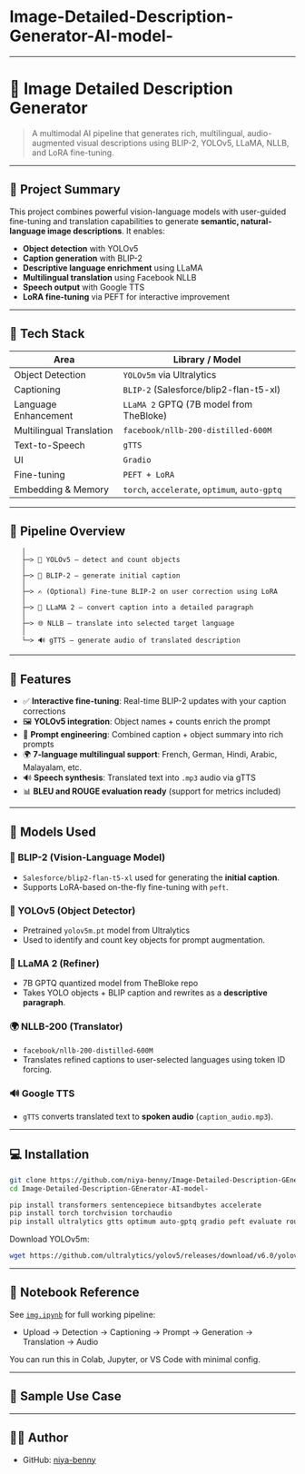 # Image-Detailed-Description-Generator-AI-model-


---

# 🧠 Image Detailed Description Generator

> A multimodal AI pipeline that generates rich, multilingual, audio-augmented visual descriptions using BLIP-2, YOLOv5, LLaMA, NLLB, and LoRA fine-tuning.

---

## 📌 Project Summary

This project combines powerful vision-language models with user-guided fine-tuning and translation capabilities to generate **semantic, natural-language image descriptions**. It enables:

* **Object detection** with YOLOv5
* **Caption generation** with BLIP-2
* **Descriptive language enrichment** using LLaMA
* **Multilingual translation** using Facebook NLLB
* **Speech output** with Google TTS
* **LoRA fine-tuning** via PEFT for interactive improvement

---

## 🧰 Tech Stack

| Area                     | Library / Model                               |
| ------------------------ | --------------------------------------------- |
| Object Detection         | `YOLOv5m` via Ultralytics                     |
| Captioning               | `BLIP-2` (Salesforce/blip2-flan-t5-xl)        |
| Language Enhancement     | `LLaMA 2` GPTQ (7B model from TheBloke)       |
| Multilingual Translation | `facebook/nllb-200-distilled-600M`            |
| Text-to-Speech           | `gTTS`                                        |
| UI                       | `Gradio`                                      |
| Fine-tuning              | `PEFT + LoRA`                                 |
| Embedding & Memory       | `torch`, `accelerate`, `optimum`, `auto-gptq` |

---

## 🔄 Pipeline Overview

```
   │
   ├─> 🎯 YOLOv5 — detect and count objects
   │
   ├─> 🧠 BLIP-2 — generate initial caption
   │
   ├─> ✍️ (Optional) Fine-tune BLIP-2 on user correction using LoRA
   │
   ├─> 💬 LLaMA 2 — convert caption into a detailed paragraph
   │
   ├─> 🌐 NLLB — translate into selected target language
   │
   └─> 🔊 gTTS — generate audio of translated description
```

---

## 🚀 Features

* ✅ **Interactive fine-tuning**: Real-time BLIP-2 updates with your caption corrections
* 🖼️ **YOLOv5 integration**: Object names + counts enrich the prompt
* 🧾 **Prompt engineering**: Combined caption + object summary into rich prompts
* 🌍 **7-language multilingual support**: French, German, Hindi, Arabic, Malayalam, etc.
* 🔊 **Speech synthesis**: Translated text into `.mp3` audio via gTTS
* 📊 **BLEU and ROUGE evaluation ready** (support for metrics included)

---

## 🔬 Models Used

### 🧠 BLIP-2 (Vision-Language Model)

* `Salesforce/blip2-flan-t5-xl` used for generating the **initial caption**.
* Supports LoRA-based on-the-fly fine-tuning with `peft`.

### 🧭 YOLOv5 (Object Detector)

* Pretrained `yolov5m.pt` model from Ultralytics
* Used to identify and count key objects for prompt augmentation.

### 🧾 LLaMA 2 (Refiner)

* 7B GPTQ quantized model from TheBloke repo
* Takes YOLO objects + BLIP caption and rewrites as a **descriptive paragraph**.

### 🌍 NLLB-200 (Translator)

* `facebook/nllb-200-distilled-600M`
* Translates refined captions to user-selected languages using token ID forcing.

### 🔊 Google TTS

* `gTTS` converts translated text to **spoken audio** (`caption_audio.mp3`).

---

## 💻 Installation

```bash
git clone https://github.com/niya-benny/Image-Detailed-Description-GEnerator-AI-model-
cd Image-Detailed-Description-GEnerator-AI-model-

pip install transformers sentencepiece bitsandbytes accelerate
pip install torch torchvision torchaudio
pip install ultralytics gtts optimum auto-gptq gradio peft evaluate rouge_score textstat
```

Download YOLOv5m:

```bash
wget https://github.com/ultralytics/yolov5/releases/download/v6.0/yolov5m.pt
```

---

## 📒 Notebook Reference

See [`img.ipynb`](img.ipynb) for full working pipeline:

* Upload → Detection → Captioning → Prompt → Generation → Translation → Audio

You can run this in Colab, Jupyter, or VS Code with minimal config.

---

## 📸 Sample Use Case


---

## 👩‍💻 Author

* GitHub: [niya-benny](https://github.com/niya-benny)


